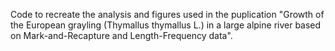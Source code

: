 Code to recreate the analysis and figures used in the puplication "Growth of the European grayling (Thymallus thymallus L.) in a large alpine river based on Mark-and-Recapture and Length-Frequency data".
